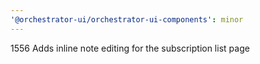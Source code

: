```yaml
---
'@orchestrator-ui/orchestrator-ui-components': minor
---
```


1556 Adds inline note editing for the subscription list page
